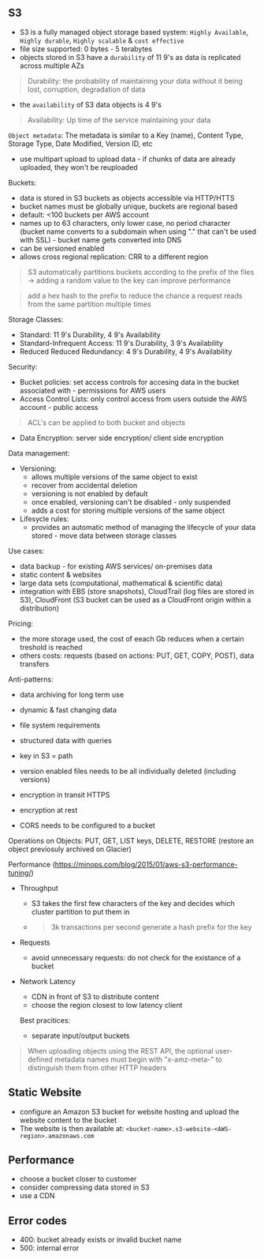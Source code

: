 ## S3 ##
- S3 is a fully managed object storage based system: `Highly Available`, `Highly durable`, `Highly scalable` & `cost effective`
- file size supported: 0 bytes - 5 terabytes
- objects stored in S3 have a `durability` of 11 9's as data is replicated across multiple AZs

> Durability: the probability of maintaining your data without it being lost, corruption, degradation of data

- the `availability` of S3 data objects is 4 9's

> Availability: Up time of the service maintaining your data

`Object metadata`: The metadata is similar to a Key (name), Content Type, Storage Type, Date Modified, Version ID, etc

- use multipart upload to upload data - if chunks of data are already uploaded, they won't be reuploaded

Buckets:
- data is stored in S3 buckets as objects accessible via HTTP/HTTS
- bucket names must be globally unique, buckets are regional based
- default: <100 buckets per AWS account
- names up to 63 characters, only lower case, no period character (bucket name converts to a subdomain when using "." that can't be used with SSL) - bucket name gets converted into DNS
- can be versioned enabled
- allows cross regional replication: CRR to a different region

> S3 automatically partitions buckets according to the prefix of the files -> adding a random value to the key can improve performance

> add a hex hash to the prefix to reduce the chance a request reads from the same partition multiple times

Storage Classes:
- Standard: 11 9's Durability, 4 9's Availability
- Standard-Infrequent Access: 11 9's Durability, 3 9's Availability
- Reduced Reduced Redundancy: 4 9's Durability, 4 9's Availability

Security:
- Bucket policies: set access controls for accesing data in the bucket associated with - permissions for AWS users
- Access Control Lists: only control access from users outside the AWS account - public access

> ACL's can be applied to both bucket and objects

- Data Encryption: server side encryption/ client side encryption

Data management:
- Versioning: 
  * allows multiple versions of the same object to exist
  * recover from accidental deletion
  * versioning is not enabled by default
  * once enabled, versioning can't be disabled - only suspended
  * adds a cost for storing multiple versions of the same object
- Lifesycle rules:
  * provides an automatic method of managing the lifecycle of your data stored - move data between storage classes

Use cases:
- data backup - for existing AWS services/ on-premises data
- static content & websites
- large data sets (computational, mathematical & scientific data)
- integration with EBS (store snapshots), CloudTrail (log files are stored in S3), CloudFront (S3 bucket can be used as a CloudFront origin within a distribution)

Pricing:
- the more storage used, the cost of eeach Gb reduces when a certain treshold is reached
- others costs: requests (based on actions: PUT, GET, COPY, POST), data transfers

Anti-patterns:
- data archiving for long term use
- dynamic & fast changing data
- file system requirements
- structured data with queries

- key in S3 = path 
- version enabled files needs to be all individually deleted (including versions)
- encryption in transit HTTPS
- encryption at rest
- CORS needs to be configured to a bucket

Operations on Objects: PUT, GET, LIST keys, DELETE, RESTORE (restore an object previosuly archived on Glacier)

Performance (https://minops.com/blog/2015/01/aws-s3-performance-tuning/)
- Throughput
  * S3 takes the first few characters of the key and decides which cluster partition to put them in
  * > 3k transactions per second generate a hash prefix for the key

- Requests
  * avoid unnecessary requests: do not check for the existance of a bucket

- Network Latency
  * CDN in front of S3 to distribute content
  * choose the region closest to low latency client
  
  Best pracitices:
  - separate input/output buckets

> When uploading objects using the REST API, the optional user-defined metadata names must begin with "x-amz-meta-" to distinguish them from other HTTP headers

## Static Website ##
- configure an Amazon S3 bucket for website hosting and upload the website content to the bucket
- The website is then available at: `<bucket-name>.s3-website-<AWS-region>.amazonaws.com`


## Performance ##
- choose a bucket closer to customer
- consider compressing data stored in S3
- use a CDN

## Error codes ##
- 400: bucket already exists or invalid bucket name
- 500: internal error 
